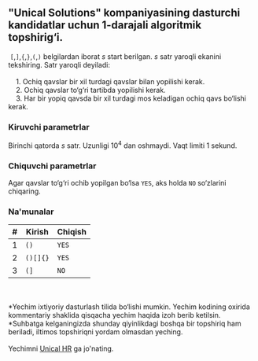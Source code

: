 ## "Unical Solutions" kompaniyasining dasturchi kandidatlar uchun 1-darajali algoritmik topshirig‘i.

&nbsp;`[`,`]`,`{`,`}`,`(`,`)` belgilardan iborat $s$ start berilgan. $s$ satr yaroqli ekanini tekshiring.
Satr yaroqli deyiladi:\
\
&nbsp;&nbsp;&nbsp; 1. Ochiq qavslar bir xil turdagi qavslar bilan yopilishi kerak.\
&nbsp;&nbsp;&nbsp; 2. Ochiq qavslar to‘g‘ri tartibda yopilishi kerak.\
&nbsp;&nbsp;&nbsp; 3. Har bir yopiq qavsda bir xil turdagi mos keladigan ochiq qavs bo‘lishi kerak.

### Kiruvchi parametrlar

Birinchi qatorda $s$ satr. Uzunligi $10^{4}$ dan oshmaydi. Vaqt limiti 1 sekund.

### Chiquvchi parametrlar

Agar qavslar to‘g‘ri ochib yopilgan bo‘lsa `YES`, aks holda `NO` so‘zlarini chiqaring.

### Na'munalar

| #   | Kirish   | Chiqish |
| --- | -------- | ------- |
| 1   | `()`     | `YES`   |
| 2   | `()[]{}` | `YES`   |
| 3   | `(]`     | `NO`    |

\
 \
*Yechim ixtiyoriy dasturlash tilida bo‘lishi mumkin. Yechim kodining oxirida kommentariy shaklida qisqacha yechim haqida izoh berib ketilsin.\
*Suhbatga kelganingizda shunday qiyinlikdagi boshqa bir topshiriq ham beriladi, iltimos topshiriqni yordam olmasdan yeching.
\
\
Yechimni [Unical HR](https://t.me/unical_hr) ga jo'nating.
